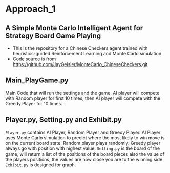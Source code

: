 # Approach_1 

## A Simple Monte Carlo Intelligent Agent for Strategy Board Game Playing 
- This is the repository for a Chinese Checkers agent trained with heuristics-guided Reinforcement Learning and Monte Carlo simulation.
- Code source is from https://github.com/JayGeisler/MonteCarlo_ChineseCheckers.git

## Main_PlayGame.py

Main Code that will run the settings and the game. AI player will compete with Random player for first 10 times, then AI player will compete with the
Greedy Player for 10 times. 

## Player.py, Setting.py and Exhibit.py

`Player.py` contains AI Player, Random Player and Greedy Player. AI Player uses Monte Carlo simulation to predict where the most likely to win move is on the current board state. Random player plays randomly. Greedy player always go with position with highest value. 
`Setting.py` is the board of the game, will return a list of the positions of the board pieces also the value of the players positions, the values are how close you are to the winning side. 
`Exhibit.py` is designed for graph.